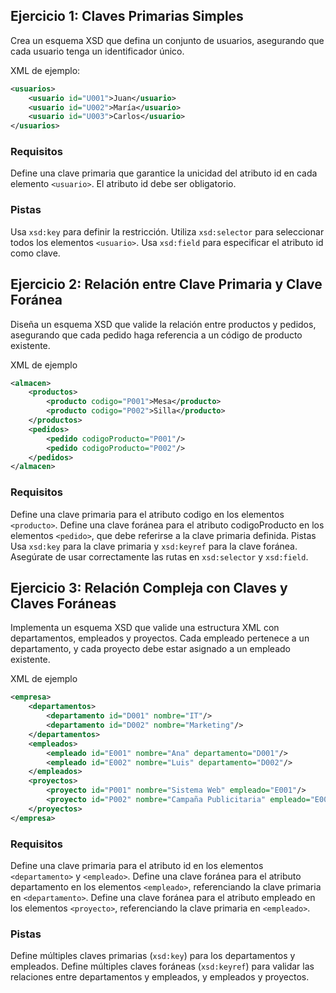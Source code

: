 ## Ejercicio 1: Claves Primarias Simples
Crea un esquema XSD que defina un conjunto de usuarios, asegurando que cada usuario tenga un identificador único.

XML de ejemplo:
```xml
<usuarios>
    <usuario id="U001">Juan</usuario>
    <usuario id="U002">María</usuario>
    <usuario id="U003">Carlos</usuario>
</usuarios>
```
### Requisitos
Define una clave primaria que garantice la unicidad del atributo id en cada elemento `<usuario>`.
El atributo id debe ser obligatorio.
### Pistas
Usa `xsd:key` para definir la restricción.
Utiliza `xsd:selector` para seleccionar todos los elementos `<usuario>`.
Usa `xsd:field` para especificar el atributo id como clave.

## Ejercicio 2: Relación entre Clave Primaria y Clave Foránea
Diseña un esquema XSD que valide la relación entre productos y pedidos, asegurando que cada pedido haga referencia a un código de producto existente.

XML de ejemplo
```xml
<almacen>
    <productos>
        <producto codigo="P001">Mesa</producto>
        <producto codigo="P002">Silla</producto>
    </productos>
    <pedidos>
        <pedido codigoProducto="P001"/>
        <pedido codigoProducto="P002"/> 
    </pedidos>
</almacen>
```
### Requisitos
Define una clave primaria para el atributo codigo en los elementos `<producto>`.
Define una clave foránea para el atributo codigoProducto en los elementos `<pedido>`, que debe referirse a la clave primaria definida.
Pistas
Usa `xsd:key` para la clave primaria y `xsd:keyref` para la clave foránea.
Asegúrate de usar correctamente las rutas en `xsd:selector` y `xsd:field`.

## Ejercicio 3: Relación Compleja con Claves y Claves Foráneas
Implementa un esquema XSD que valide una estructura XML con departamentos, empleados y proyectos. Cada empleado pertenece a un departamento, y cada proyecto debe estar asignado a un empleado existente.

XML de ejemplo
```xml
<empresa>
    <departamentos>
        <departamento id="D001" nombre="IT"/>
        <departamento id="D002" nombre="Marketing"/>
    </departamentos>
    <empleados>
        <empleado id="E001" nombre="Ana" departamento="D001"/>
        <empleado id="E002" nombre="Luis" departamento="D002"/>
    </empleados>
    <proyectos>
        <proyecto id="P001" nombre="Sistema Web" empleado="E001"/>
        <proyecto id="P002" nombre="Campaña Publicitaria" empleado="E003"/> <!-- Error: Empleado inexistente -->
    </proyectos>
</empresa>
```
### Requisitos
Define una clave primaria para el atributo id en los elementos `<departamento>` y `<empleado>`.
Define una clave foránea para el atributo departamento en los elementos `<empleado>`, referenciando la clave primaria en `<departamento>`.
Define una clave foránea para el atributo empleado en los elementos `<proyecto>`, referenciando la clave primaria en `<empleado>`.
### Pistas
Define múltiples claves primarias (`xsd:key`) para los departamentos y empleados.
Define múltiples claves foráneas (`xsd:keyref`) para validar las relaciones entre departamentos y empleados, y empleados y proyectos.

